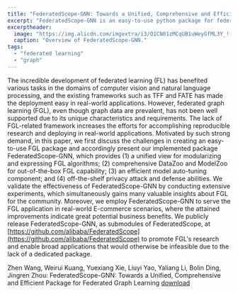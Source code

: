 ```yaml
---
title: "FederatedScope-GNN: Towards a Unified, Comprehensive and Efficient Package for Federated Graph Learning"
excerpt: "FederatedScope-GNN is an easy-to-use python package for federated graph learning. We built it upon FederatedScope so that the requirements for expressing federated graph learning algorithms can be met effortlessly. Benefiting from the comprehensive off-the-shelf datasets, splitters, graph neural network models, etc., we have set up many useful benchmarks for federated graph learning."
excerptheader:
  image: "https://img.alicdn.com/imgextra/i3/O1CN01zMCqUB1uWeyGfML3Y_!!6000000006045-0-tps-3238-2627.jpg"
  caption: "Overview of FederatedScope-GNN."
tags:
  - "federated learning"
  - "graph"
---
```


The incredible development of federated learning (FL) has benefited various tasks in the domains of computer vision and natural language processing, and the existing frameworks such as TFF and FATE has made the deployment easy in real-world applications.
However, federated graph learning (FGL), even though graph data are prevalent, has not been well supported due to its unique characteristics and requirements. The lack of FGL-related framework increases the efforts for accomplishing reproducible research and deploying in real-world applications.
Motivated by such strong demand, in this paper, we first discuss the challenges in creating an easy-to-use FGL package and accordingly present our implemented package FederatedScope-GNN, which provides (1) a unified view for modularizing and expressing FGL algorithms; (2) comprehensive DataZoo and ModelZoo for out-of-the-box FGL capability; (3) an efficient model auto-tuning component; and (4) off-the-shelf privacy attack and defense abilities. 
We validate the effectiveness of FederatedScope-GNN by conducting extensive experiments, which simultaneously gains many valuable insights about FGL for the community. Moreover, we employ FederatedScope-GNN to serve the FGL application in real-world E-commerce scenarios, where the attained improvements indicate great potential business benefits. We publicly release FederatedScope-GNN, as submodules of FederatedScope, at [https://github.com/alibaba/FederatedScope](https://github.com/alibaba/FederatedScope) to promote FGL's research and enable broad applications that would otherwise be infeasible due to the lack of a dedicated package.

Zhen Wang, Weirui Kuang, Yuexiang Xie, Liuyi Yao, Yaliang Li, Bolin Ding, Jingren Zhou:
FederatedScope-GNN: Towards a Unified, Comprehensive and Efficient Package for Federated Graph Learning
<a href="https://arxiv.org/pdf/2204.05562.pdf">download</a>
